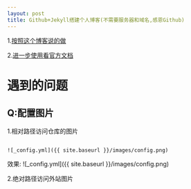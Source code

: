 ```yaml
---
layout: post
title: Github+Jekyll搭建个人博客(不需要服务器和域名,感恩Github)
---
```


1.[按照这个博客说的做](https://www.jianshu.com/p/95646037acdc/)

2.[进一步使用看官方文档](https://jekyllrb.com/docs/posts/)

# 遇到的问题

## Q:配置图片
1.相对路径访问仓库的图片

```

![_config.yml]({{ site.baseurl }}/images/config.png)

```
效果:
![_config.yml]({{ site.baseurl }}/images/config.png)

2.绝对路径访问外站图片

